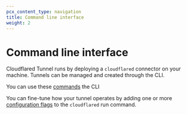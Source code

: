 ```yaml
---
pcx_content_type: navigation
title: Command line interface
weight: 2
---
```


# Command line interface

Cloudflared Tunnel runs by deploying a `cloudflared` connector on your machine. Tunnels can be managed and created through the CLI.

You can use these [commands](/cloudflare-one/connections/connect-apps/install-and-setup/tunnel-guide/local/command-line/tunnel-useful-commands/) the CLI

You can fine-tune how your tunnel operates by adding one or more [configuration flags](/cloudflare-one/connections/connect-apps/install-and-setup/tunnel-guide/local/command-line/arguments/) to the `cloudflared` run command.